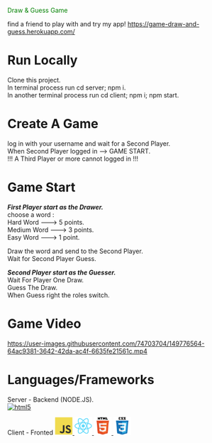 <font color="green"> Draw & Guess Game </font>

find a friend to play with and try my app! 
https://game-draw-and-guess.herokuapp.com/

# Run Locally
Clone this project.\
In terminal process run cd server; npm i.\
In another terminal process run cd client; npm i; npm start.

# Create A Game
log in with your username and wait for a Second Player.\
When Second Player logged in --> GAME START.\
!!! A Third Player or more cannot logged in !!!

# Game Start
*****First Player start as the Drawer.***** \
choose a word :
\
Hard Word   ---> 5 points.\
Medium Word ---> 3 points.\
Easy Word   ---> 1 point.

Draw the word and send to the Second Player.\
Wait for Second Player Guess.


*****Second Player start as the Guesser.***** \
Wait For Player One Draw.\
Guess The Draw.\
When Guess right the roles switch.

# Game Video
https://user-images.githubusercontent.com/74703704/149776564-64ac9381-3642-42da-ac4f-6635fe21561c.mp4

# Languages/Frameworks
Server - Backend (NODE.JS).\
<a href="https://www.w3.org/html/" target="_blank"> <img src="https://raw.githubusercontent.com/devicons/devicon/master/icons/node/node-original-wordmark.svg" alt="html5" width="40" height="40"/> </a> 

Client - Fronted 
 <a href="https://developer.mozilla.org/en-US/docs/Web/JavaScript" target="_blank"> <img src="https://raw.githubusercontent.com/devicons/devicon/master/icons/javascript/javascript-original.svg" alt="javascript" width="40" height="40"/> </a>
 <a href="https://reactjs.org/" target="_blank"> <img src="https://github.com/devicons/devicon/blob/master/icons/react/react-original.svg" alt="react" width="40" height="40"/> </a>
<a href="https://www.w3.org/html/" target="_blank"> <img src="https://raw.githubusercontent.com/devicons/devicon/master/icons/html5/html5-original-wordmark.svg" alt="html5" width="40" height="40"/> </a> 
<a href="https://www.w3schools.com/css/" target="_blank"> <img src="https://raw.githubusercontent.com/devicons/devicon/master/icons/css3/css3-original-wordmark.svg" alt="css3" width="40" height="40"/> </a> 
